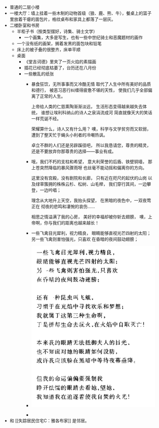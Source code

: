 - 普通的二层小楼
- 一楼大厅：墙上挂着一些木制的动物首级（狼、鹿、熊、牛），餐桌上的篮子里放着干瘪的面包片，格纹桌布和家具上都落了一层灰。
- 二楼卧室和书房
	- 半柜子书（按类型摆好，诗集、骑士文学）
		- 一个画集，大多是写生，也有一些中世纪骑士和恶魔题材的画作
	- 一个没有纸的画架，搁着发黑的面包块和铅笔
	- 床上的被子叠的很整齐，床单平顺
	- 桌面
		- 《堂吉诃德》里夹了一页火焰的素描画
		- 插花已经彻底枯萎了，台历还在八月份
		- 一些散乱的纸张
			- 暴食狂饮，无所事事而又冷酷无情
			  取代了人生中所有美好的品质和德行，
			  被恶习恶行纠缠得疲惫不堪的天性，
			  使我们几乎全部偏离了正常的人生。
			  
			  上帝给人类的仁慈熏陶渐渐淡远，
			  生活形态变得越来越失去体统，
			  谁想让埃利科纳山的诗人之泉涓流成河
			  简直就像天大的笑话一样荒诞不经。
			  
			  荣耀算什么，诗人又有什么用？
			  噢，科学与文学贫穷而又软弱，
			  遭到了整天忙于蝇头小利者的冷嘲热讽。
			  
			  卓立不群的人们还是另辟蹊径吧，
			  所以我恳请您，尊贵的精灵，
			  还是不要放弃你那尊贵的选择——事业有成。
			- 哦，我们不朽的支柱和希望，
			  意大利荣誉的后盾、铁壁铜墙，
			  那上苍突然降临的暴风骤雨呀
			  也丝毫不能动摇和偏离你的方向。
			  
			  这里没有宫殿，没有剧院和长廊，
			  只有近在咫尺的起伏的山岗
			  以及绿草簇拥的株株云杉、松树、山毛榉，
			  我们穿行其间，一边攀登，一边吟唱；
			  
			  理念从大地升上天空，我抬头探望，
			  在黑暗的夜色中，一双夜莺正在
			  彻夜的悲鸣和凄惋的哀伤……
			  
			  相思之情溢满了我的心房，
			  美好的幸福却被你斩去翅膀，
			  噢，上帝啊，你与我们的距离也越来越长！
			- 一些飞禽目光犀利，视力精良，
			  眼睛能够直视光芒四射的太阳；
			  另一些飞禽则害怕强光，只喜欢
			  在昏暗的夜间鼓动翅膀；
			- ![image.png](../assets/image_1632912389193_0.png)
			-
- 和 [[失踪居民住宅C：雅各布家]] 是邻居。